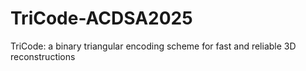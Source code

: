 # TriCode-ACDSA2025
TriCode: a binary triangular encoding scheme for fast and reliable 3D reconstructions
